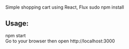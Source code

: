 # 
Simple shopping cart using React, Flux
sudo npm install
## Usage:
npm start
<br/>
Go to your browser then open http://localhost:3000
